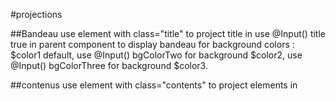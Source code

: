 #projections

##Bandeau
use element with class="title" to project title in <ng-content select=".title"></ng-content>
use @Input() title true in parent component to display bandeau
for background colors : $color1 default, use @Input() bgColorTwo for background $color2, use @Input() bgColorThree for background $color3.

##contenus
use element with class="contents" to project elements in <ng-content select=".contents"></ng-content>


